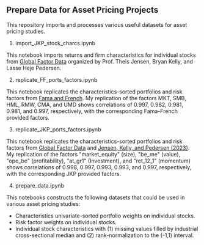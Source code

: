 ## Prepare Data for Asset Pricing Projects

This repository imports and processes various useful datasets for asset pricing studies.

1. import_JKP_stock_charcs.ipynb

This notebook imports returns and firm characteristics for individual stocks from [Global Factor Data](https://jkpfactors.com/stock-char) organized by Prof. Theis Jensen, Bryan Kelly, and Lasse Heje Pedersen.

2. replicate_FF_ports_factors.ipynb

This notebook replicates the characteristics-sorted portfolios and risk factors from [Fama and French](https://mba.tuck.dartmouth.edu/pages/faculty/ken.french/data_library.html). My replication of the factors MKT, SMB, HML, RMW, CMA, and UMD shows correlations of 0.997, 0.982, 0.981, 0.981, and 0.997, respectively, with the corresponding Fama-French provided factors.

3. replicate_JKP_ports_factors.ipynb

This notebook replicates the characteristics-sorted portfolios and risk factors from [Global Factor Data](https://jkpfactors.com/stock-char) and [Jensen, Kelly, and Pedersen (2023)](https://onlinelibrary.wiley.com/doi/full/10.1111/jofi.13249). My replication of the factors "market_equity" (size), "be_me" (value), "ope_be" (profitability), "at_gr1" (Investment), and "ret_12_1" (momentum) shows correlations of 0.998, 0.997, 0.993, 0.993, and 0.997, respectively, with the corresponding JKP provided factors.

4. prepare_data.ipynb

This notebooks constructs the following datasets that could be used in various asset pricing studies:
- Characteristics univariate-sorted portfolio weights on individual stocks.
- Risk factor weights on individual stocks.
- Individual stock characteristics with (1) missing values filled by industrial cross-sectional median and (2) rank-normalization to the (-1,1) interval.
